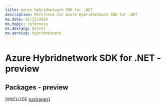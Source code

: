 ```yaml
---
title: Azure Hybridnetwork SDK for .NET
description: Reference for Azure Hybridnetwork SDK for .NET
ms.date: 01/23/2024
ms.topic: reference
ms.devlang: dotnet
ms.service: hybridnetwork
---
```

# Azure Hybridnetwork SDK for .NET - preview
## Packages - preview
[!INCLUDE [packages](hybridnetwork-index.md)]